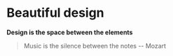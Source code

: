 # Beautiful design

__Design is the space between the elements__

> Music is the silence between the notes -- Mozart
